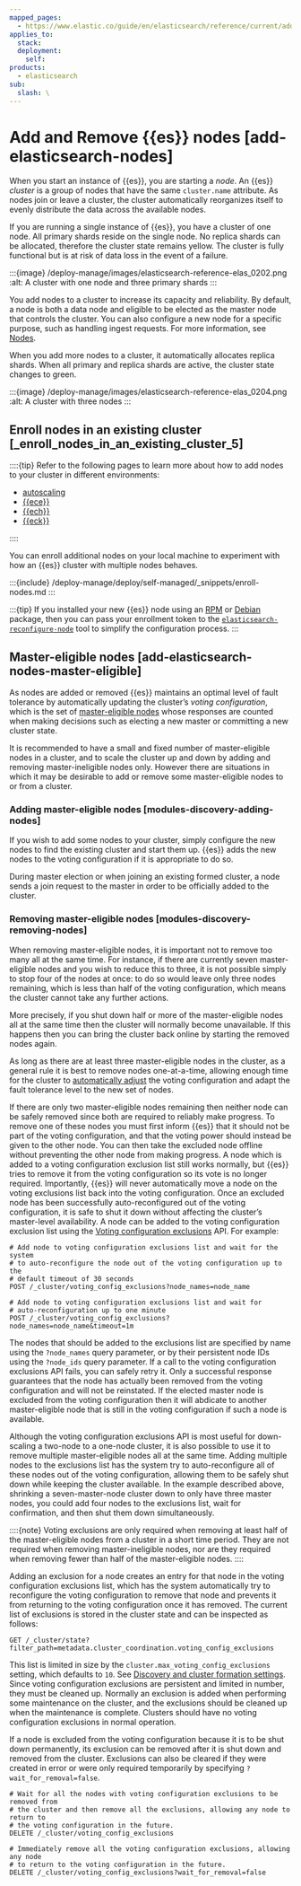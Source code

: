 ```yaml
---
mapped_pages:
  - https://www.elastic.co/guide/en/elasticsearch/reference/current/add-elasticsearch-nodes.html
applies_to:
  stack:
  deployment:
    self:
products:
  - elasticsearch
sub:
  slash: \
---
```


# Add and Remove {{es}} nodes [add-elasticsearch-nodes]

When you start an instance of {{es}}, you are starting a *node*. An {{es}} *cluster* is a group of nodes that have the same `cluster.name` attribute. As nodes join or leave a cluster, the cluster automatically reorganizes itself to evenly distribute the data across the available nodes.

If you are running a single instance of {{es}}, you have a cluster of one node. All primary shards reside on the single node. No replica shards can be allocated, therefore the cluster state remains yellow. The cluster is fully functional but is at risk of data loss in the event of a failure.

:::{image} /deploy-manage/images/elasticsearch-reference-elas_0202.png
:alt: A cluster with one node and three primary shards
:::

You add nodes to a cluster to increase its capacity and reliability. By default, a node is both a data node and eligible to be elected as the master node that controls the cluster. You can also configure a new node for a specific purpose, such as handling ingest requests. For more information, see [Nodes](elasticsearch://reference/elasticsearch/configuration-reference/node-settings.md).

When you add more nodes to a cluster, it automatically allocates replica shards. When all primary and replica shards are active, the cluster state changes to green.

:::{image} /deploy-manage/images/elasticsearch-reference-elas_0204.png
:alt: A cluster with three nodes
:::

## Enroll nodes in an existing cluster [_enroll_nodes_in_an_existing_cluster_5]

::::{tip}
Refer to the following pages to learn more about how to add nodes to your cluster in different environments:

* [autoscaling](../autoscaling.md)
* [{{ece}}](../deploy/cloud-enterprise/resize-deployment.md)
* [{{ech}}](../deploy/elastic-cloud/configure.md)
* [{{eck}}](../deploy/cloud-on-k8s/update-deployments.md)

::::

You can enroll additional nodes on your local machine to experiment with how an {{es}} cluster with multiple nodes behaves.

:::{include} /deploy-manage/deploy/self-managed/_snippets/enroll-nodes.md
:::

:::{tip}
If you installed your new {{es}} node using an [RPM](/deploy-manage/deploy/self-managed/install-elasticsearch-with-rpm.md#existing-cluster) or [Debian](/deploy-manage/deploy/self-managed/install-elasticsearch-with-debian-package.md#existing-cluster) package, then you can pass your enrollment token to the [`elasticsearch-reconfigure-node`](elasticsearch://reference/elasticsearch/command-line-tools/reconfigure-node.md) tool to simplify the configuration process.
:::

## Master-eligible nodes [add-elasticsearch-nodes-master-eligible]

As nodes are added or removed {{es}} maintains an optimal level of fault tolerance by automatically updating the cluster’s *voting configuration*, which is the set of [master-eligible nodes](../distributed-architecture/clusters-nodes-shards/node-roles.md#master-node-role) whose responses are counted when making decisions such as electing a new master or committing a new cluster state.

It is recommended to have a small and fixed number of master-eligible nodes in a cluster, and to scale the cluster up and down by adding and removing master-ineligible nodes only. However there are situations in which it may be desirable to add or remove some master-eligible nodes to or from a cluster.

### Adding master-eligible nodes [modules-discovery-adding-nodes]

If you wish to add some nodes to your cluster, simply configure the new nodes to find the existing cluster and start them up. {{es}} adds the new nodes to the voting configuration if it is appropriate to do so.

During master election or when joining an existing formed cluster, a node sends a join request to the master in order to be officially added to the cluster.

### Removing master-eligible nodes [modules-discovery-removing-nodes]

When removing master-eligible nodes, it is important not to remove too many all at the same time. For instance, if there are currently seven master-eligible nodes and you wish to reduce this to three, it is not possible simply to stop four of the nodes at once: to do so would leave only three nodes remaining, which is less than half of the voting configuration, which means the cluster cannot take any further actions.

More precisely, if you shut down half or more of the master-eligible nodes all at the same time then the cluster will normally become unavailable. If this happens then you can bring the cluster back online by starting the removed nodes again.

As long as there are at least three master-eligible nodes in the cluster, as a general rule it is best to remove nodes one-at-a-time, allowing enough time for the cluster to [automatically adjust](../distributed-architecture/discovery-cluster-formation/modules-discovery-quorums.md) the voting configuration and adapt the fault tolerance level to the new set of nodes.

If there are only two master-eligible nodes remaining then neither node can be safely removed since both are required to reliably make progress. To remove one of these nodes you must first inform {{es}} that it should not be part of the voting configuration, and that the voting power should instead be given to the other node. You can then take the excluded node offline without preventing the other node from making progress. A node which is added to a voting configuration exclusion list still works normally, but {{es}} tries to remove it from the voting configuration so its vote is no longer required. Importantly, {{es}} will never automatically move a node on the voting exclusions list back into the voting configuration. Once an excluded node has been successfully auto-reconfigured out of the voting configuration, it is safe to shut it down without affecting the cluster’s master-level availability. A node can be added to the voting configuration exclusion list using the [Voting configuration exclusions](https://www.elastic.co/docs/api/doc/elasticsearch/operation/operation-cluster-post-voting-config-exclusions) API. For example:

```console
# Add node to voting configuration exclusions list and wait for the system
# to auto-reconfigure the node out of the voting configuration up to the
# default timeout of 30 seconds
POST /_cluster/voting_config_exclusions?node_names=node_name

# Add node to voting configuration exclusions list and wait for
# auto-reconfiguration up to one minute
POST /_cluster/voting_config_exclusions?node_names=node_name&timeout=1m
```

The nodes that should be added to the exclusions list are specified by name using the `?node_names` query parameter, or by their persistent node IDs using the `?node_ids` query parameter. If a call to the voting configuration exclusions API fails, you can safely retry it. Only a successful response guarantees that the node has actually been removed from the voting configuration and will not be reinstated. If the elected master node is excluded from the voting configuration then it will abdicate to another master-eligible node that is still in the voting configuration if such a node is available.

Although the voting configuration exclusions API is most useful for down-scaling a two-node to a one-node cluster, it is also possible to use it to remove multiple master-eligible nodes all at the same time. Adding multiple nodes to the exclusions list has the system try to auto-reconfigure all of these nodes out of the voting configuration, allowing them to be safely shut down while keeping the cluster available. In the example described above, shrinking a seven-master-node cluster down to only have three master nodes, you could add four nodes to the exclusions list, wait for confirmation, and then shut them down simultaneously.

::::{note}
Voting exclusions are only required when removing at least half of the master-eligible nodes from a cluster in a short time period. They are not required when removing master-ineligible nodes, nor are they required when removing fewer than half of the master-eligible nodes.
::::

Adding an exclusion for a node creates an entry for that node in the voting configuration exclusions list, which has the system automatically try to reconfigure the voting configuration to remove that node and prevents it from returning to the voting configuration once it has removed. The current list of exclusions is stored in the cluster state and can be inspected as follows:

```console
GET /_cluster/state?filter_path=metadata.cluster_coordination.voting_config_exclusions
```

This list is limited in size by the `cluster.max_voting_config_exclusions` setting, which defaults to `10`. See [Discovery and cluster formation settings](elasticsearch://reference/elasticsearch/configuration-reference/discovery-cluster-formation-settings.md). Since voting configuration exclusions are persistent and limited in number, they must be cleaned up. Normally an exclusion is added when performing some maintenance on the cluster, and the exclusions should be cleaned up when the maintenance is complete. Clusters should have no voting configuration exclusions in normal operation.

If a node is excluded from the voting configuration because it is to be shut down permanently, its exclusion can be removed after it is shut down and removed from the cluster. Exclusions can also be cleared if they were created in error or were only required temporarily by specifying `?wait_for_removal=false`.

```console
# Wait for all the nodes with voting configuration exclusions to be removed from
# the cluster and then remove all the exclusions, allowing any node to return to
# the voting configuration in the future.
DELETE /_cluster/voting_config_exclusions

# Immediately remove all the voting configuration exclusions, allowing any node
# to return to the voting configuration in the future.
DELETE /_cluster/voting_config_exclusions?wait_for_removal=false
```
